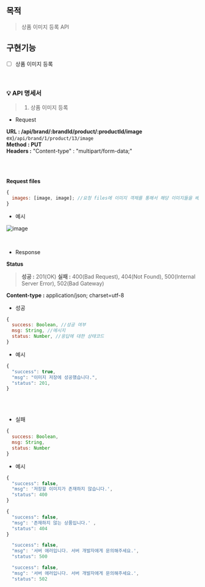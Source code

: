 ## 목적

> 상품 이미지 등록 API

## 구현기능

- [ ] 상품 이미지 등록

<br>

### 💡 API 명세서

> 1. 상품 이미지 등록

- Request

**URL : /api/brand/:brandId/product/:productId/image** ex)`/api/brand/1/product/13/image`<br>
**Method : PUT** <br>
**Headers :** "Content-type" : "multipart/form-data;"

<br>
<br>

**Request files**

```js
{
  images: [image, image]; //요청 files에 이미지 객체를 통해서 해당 이미지들을 배열에 담아서 보내주면 됩니다.
}
```

- 예시

![image](https://user-images.githubusercontent.com/46591459/165053718-1e787d8b-b5c8-4306-a8d7-aa642ed5130c.png)

<br>

- Response

**Status**

> **성공 :** 201(OK)
> **실패 :** 400(Bad Request), 404(Not Found), 500(Internal Server Error), 502(Bad Gateway)

**Content-type :** application/json; charset=utf-8

- 성공

```js
{
  success: Boolean, //성공 여부
  msg: String, //메시지
  status: Number, //응답에 대한 상태코드
}
```

- 예시

```js
{
  "success": true,
  "msg": "이미지 저장에 성공했습니다.",
  "status": 201,
}
```

<br>
<br>

- 실패

```js
{
  success: Boolean,
  msg: String,
  status: Number
}
```

- 예시

```js (저장할 이미지가 존재하지 않는 경우)
{
  "success": false,
  "msg": '저장할 이미지가 존재하지 않습니다.',
  "status": 400
}
```

```js (존재하지 않는 상품에 대한 이미지를 추가하려는 경우)
{
  "success": false,
  "msg": '존재하지 않는 상품입니다.' ,
  "status": 404
}
```

```js (예상하지 못한 오류로 서버에러가 난 경우)
  "success": false,
  "msg": '서버 에러입니다. 서버 개발자에게 문의해주세요.',
  "status": 500
```

```js (데이터베이스 접근 중 네트워크 통신에 오류가 있는 경우)
  "success": false,
  "msg": '서버 에러입니다. 서버 개발자에게 문의해주세요.',
  "status": 502
```

<br>
<br>
